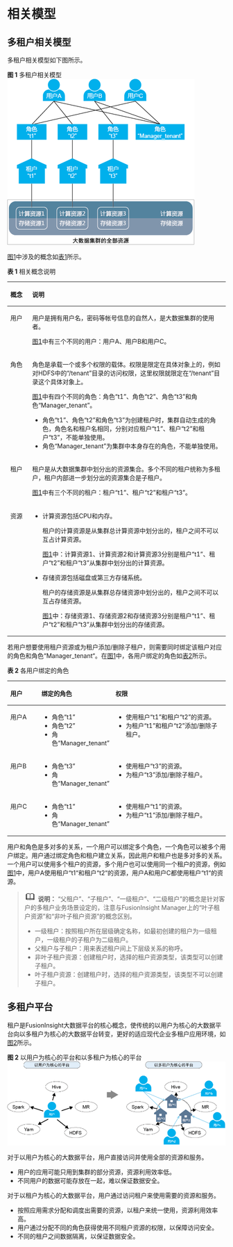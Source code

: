 # 相关模型<a name="admin_guide_000092"></a>

## 多租户相关模型<a name="zh-cn_topic_0263899470_sd971c353bb2f463987ca2be470d80dad"></a>

多租户相关模型如下图所示。

**图 1**  多租户相关模型<a name="zh-cn_topic_0263899470_f486ae0dbdc8a4d6285e9d6e8ac5cbde0"></a>  
![](figures/多租户相关模型.png "多租户相关模型")

[图1](#zh-cn_topic_0263899470_f486ae0dbdc8a4d6285e9d6e8ac5cbde0)中涉及的概念如[表1](#zh-cn_topic_0263899470_t8493e085f6bc470eb314c82866f86756)所示。

**表 1**  相关概念说明

<a name="zh-cn_topic_0263899470_t8493e085f6bc470eb314c82866f86756"></a>
<table><thead align="left"><tr id="zh-cn_topic_0263899470_rb9782b0653c3414ab874f7513133ebf3"><th class="cellrowborder" valign="top" width="10%" id="mcps1.2.3.1.1"><p id="zh-cn_topic_0263899470_a66f10f4223394b79ba668bdbaf9c81c0"><a name="zh-cn_topic_0263899470_a66f10f4223394b79ba668bdbaf9c81c0"></a><a name="zh-cn_topic_0263899470_a66f10f4223394b79ba668bdbaf9c81c0"></a>概念</p>
</th>
<th class="cellrowborder" valign="top" width="90%" id="mcps1.2.3.1.2"><p id="zh-cn_topic_0263899470_a21d09339df8b4f058c41bd9efc0c2abe"><a name="zh-cn_topic_0263899470_a21d09339df8b4f058c41bd9efc0c2abe"></a><a name="zh-cn_topic_0263899470_a21d09339df8b4f058c41bd9efc0c2abe"></a>说明</p>
</th>
</tr>
</thead>
<tbody><tr id="zh-cn_topic_0263899470_r8dde87adc1ad4ec7ac8652f67fb26d56"><td class="cellrowborder" valign="top" width="10%" headers="mcps1.2.3.1.1 "><p id="zh-cn_topic_0263899470_a1f2ec10fa6554d4e8d1c222409f9874e"><a name="zh-cn_topic_0263899470_a1f2ec10fa6554d4e8d1c222409f9874e"></a><a name="zh-cn_topic_0263899470_a1f2ec10fa6554d4e8d1c222409f9874e"></a>用户</p>
</td>
<td class="cellrowborder" valign="top" width="90%" headers="mcps1.2.3.1.2 "><p id="zh-cn_topic_0263899470_a5fd7e9f9a0a54dfd9fa71e6073efe8d7"><a name="zh-cn_topic_0263899470_a5fd7e9f9a0a54dfd9fa71e6073efe8d7"></a><a name="zh-cn_topic_0263899470_a5fd7e9f9a0a54dfd9fa71e6073efe8d7"></a>用户是拥有用户名，密码等帐号信息的自然人，是大数据集群的使用者。</p>
<p id="zh-cn_topic_0263899470_a52679018f4c34a529f5aa6eb7bacdc6a"><a name="zh-cn_topic_0263899470_a52679018f4c34a529f5aa6eb7bacdc6a"></a><a name="zh-cn_topic_0263899470_a52679018f4c34a529f5aa6eb7bacdc6a"></a><a href="#zh-cn_topic_0263899470_f486ae0dbdc8a4d6285e9d6e8ac5cbde0">图1</a>中有三个不同的用户：用户A、用户B和用户C。</p>
</td>
</tr>
<tr id="zh-cn_topic_0263899470_r1bc23fd575e04058b4622f02c40d6208"><td class="cellrowborder" valign="top" width="10%" headers="mcps1.2.3.1.1 "><p id="zh-cn_topic_0263899470_ada12e44e1ed246cd97cdbe8eec37ca92"><a name="zh-cn_topic_0263899470_ada12e44e1ed246cd97cdbe8eec37ca92"></a><a name="zh-cn_topic_0263899470_ada12e44e1ed246cd97cdbe8eec37ca92"></a>角色</p>
</td>
<td class="cellrowborder" valign="top" width="90%" headers="mcps1.2.3.1.2 "><p id="zh-cn_topic_0263899470_aa0648303a99e4af881e134b67eb2c393"><a name="zh-cn_topic_0263899470_aa0648303a99e4af881e134b67eb2c393"></a><a name="zh-cn_topic_0263899470_aa0648303a99e4af881e134b67eb2c393"></a>角色是承载一个或多个权限的载体。权限是限定在具体对象上的，例如对HDFS中的“/tenant”目录的访问权限，这里权限就限定在“/tenant”目录这个具体对象上。</p>
<p id="zh-cn_topic_0263899470_a6f52ffbfc2ff491ea294da514eef6e7f"><a name="zh-cn_topic_0263899470_a6f52ffbfc2ff491ea294da514eef6e7f"></a><a name="zh-cn_topic_0263899470_a6f52ffbfc2ff491ea294da514eef6e7f"></a><a href="#zh-cn_topic_0263899470_f486ae0dbdc8a4d6285e9d6e8ac5cbde0">图1</a>中有四个不同的角色：角色<span class="parmname" id="zh-cn_topic_0263899470_p586ba1bee8e6407db553409dd908334e"><a name="zh-cn_topic_0263899470_p586ba1bee8e6407db553409dd908334e"></a><a name="zh-cn_topic_0263899470_p586ba1bee8e6407db553409dd908334e"></a>“t1”</span>、角色<span class="parmname" id="zh-cn_topic_0263899470_pf82ba0d2a7e543dab8dc70cb940c6d49"><a name="zh-cn_topic_0263899470_pf82ba0d2a7e543dab8dc70cb940c6d49"></a><a name="zh-cn_topic_0263899470_pf82ba0d2a7e543dab8dc70cb940c6d49"></a>“t2”</span>、角色<span class="parmname" id="zh-cn_topic_0263899470_p06028346460e406aaf54d6a3e0635314"><a name="zh-cn_topic_0263899470_p06028346460e406aaf54d6a3e0635314"></a><a name="zh-cn_topic_0263899470_p06028346460e406aaf54d6a3e0635314"></a>“t3”</span>和角色<span class="parmname" id="zh-cn_topic_0263899470_p75ed1ae1060e4da8a68f6d5a31435992"><a name="zh-cn_topic_0263899470_p75ed1ae1060e4da8a68f6d5a31435992"></a><a name="zh-cn_topic_0263899470_p75ed1ae1060e4da8a68f6d5a31435992"></a>“Manager_tenant”</span>。</p>
<a name="zh-cn_topic_0263899470_u48fcff351ffd46f3854012a0f27cc3f4"></a><a name="zh-cn_topic_0263899470_u48fcff351ffd46f3854012a0f27cc3f4"></a><ul id="zh-cn_topic_0263899470_u48fcff351ffd46f3854012a0f27cc3f4"><li>角色<span class="parmname" id="zh-cn_topic_0263899470_pf737ab1ce16e4f288c7f331b0f9c0f80"><a name="zh-cn_topic_0263899470_pf737ab1ce16e4f288c7f331b0f9c0f80"></a><a name="zh-cn_topic_0263899470_pf737ab1ce16e4f288c7f331b0f9c0f80"></a>“t1”</span>、角色<span class="parmname" id="zh-cn_topic_0263899470_p3c0e2e536dd34461ae28d19831de40de"><a name="zh-cn_topic_0263899470_p3c0e2e536dd34461ae28d19831de40de"></a><a name="zh-cn_topic_0263899470_p3c0e2e536dd34461ae28d19831de40de"></a>“t2”</span>和角色<span class="parmname" id="zh-cn_topic_0263899470_p2c7b21eab51a4842820048ab5141c787"><a name="zh-cn_topic_0263899470_p2c7b21eab51a4842820048ab5141c787"></a><a name="zh-cn_topic_0263899470_p2c7b21eab51a4842820048ab5141c787"></a>“t3”</span>为创建租户时，集群自动生成的角色，角色名和租户名相同，分别对应租户<span class="parmname" id="zh-cn_topic_0263899470_p533fc414f851466c88b01f39f86dc5f2"><a name="zh-cn_topic_0263899470_p533fc414f851466c88b01f39f86dc5f2"></a><a name="zh-cn_topic_0263899470_p533fc414f851466c88b01f39f86dc5f2"></a>“t1”</span>、租户<span class="parmname" id="zh-cn_topic_0263899470_pf08b418ebee542bd9215259b1d5758dc"><a name="zh-cn_topic_0263899470_pf08b418ebee542bd9215259b1d5758dc"></a><a name="zh-cn_topic_0263899470_pf08b418ebee542bd9215259b1d5758dc"></a>“t2”</span>和租户<span class="parmname" id="zh-cn_topic_0263899470_p25f30a6e64324af28f15a582d220d065"><a name="zh-cn_topic_0263899470_p25f30a6e64324af28f15a582d220d065"></a><a name="zh-cn_topic_0263899470_p25f30a6e64324af28f15a582d220d065"></a>“t3”</span>，不能单独使用。</li><li>角色<span class="parmname" id="zh-cn_topic_0263899470_p47f3cc7ab7294da8b5b7242263f1cbb8"><a name="zh-cn_topic_0263899470_p47f3cc7ab7294da8b5b7242263f1cbb8"></a><a name="zh-cn_topic_0263899470_p47f3cc7ab7294da8b5b7242263f1cbb8"></a>“Manager_tenant”</span>为集群中本身存在的角色，不能单独使用。</li></ul>
</td>
</tr>
<tr id="zh-cn_topic_0263899470_rf513e59ba73945dd83c9ee5b11bf598a"><td class="cellrowborder" valign="top" width="10%" headers="mcps1.2.3.1.1 "><p id="zh-cn_topic_0263899470_a392adcbc4b4d41789fbfd063591f1f71"><a name="zh-cn_topic_0263899470_a392adcbc4b4d41789fbfd063591f1f71"></a><a name="zh-cn_topic_0263899470_a392adcbc4b4d41789fbfd063591f1f71"></a>租户</p>
</td>
<td class="cellrowborder" valign="top" width="90%" headers="mcps1.2.3.1.2 "><p id="zh-cn_topic_0263899470_aa0d6605bfe10407ca28317eb6153fb15"><a name="zh-cn_topic_0263899470_aa0d6605bfe10407ca28317eb6153fb15"></a><a name="zh-cn_topic_0263899470_aa0d6605bfe10407ca28317eb6153fb15"></a>租户是从大数据集群中划分出的资源集合。多个不同的租户统称为多租户，租户内部进一步划分出的资源集合是子租户。</p>
<p id="zh-cn_topic_0263899470_zh-cn_topic_0041699829_p21007185511"><a name="zh-cn_topic_0263899470_zh-cn_topic_0041699829_p21007185511"></a><a name="zh-cn_topic_0263899470_zh-cn_topic_0041699829_p21007185511"></a><a href="#zh-cn_topic_0263899470_f486ae0dbdc8a4d6285e9d6e8ac5cbde0">图1</a>中有三个不同的租户：租户<span class="parmname" id="zh-cn_topic_0263899470_p1fa38ff100e745b1b82e91dc86b1e5bc"><a name="zh-cn_topic_0263899470_p1fa38ff100e745b1b82e91dc86b1e5bc"></a><a name="zh-cn_topic_0263899470_p1fa38ff100e745b1b82e91dc86b1e5bc"></a>“t1”</span>、租户<span class="parmname" id="zh-cn_topic_0263899470_pbfd87640d8c04cfb8ba24c5418d8eed6"><a name="zh-cn_topic_0263899470_pbfd87640d8c04cfb8ba24c5418d8eed6"></a><a name="zh-cn_topic_0263899470_pbfd87640d8c04cfb8ba24c5418d8eed6"></a>“t2”</span>和租户<span class="parmname" id="zh-cn_topic_0263899470_p6866d0e58902434a8fc8a5ad65bd72b3"><a name="zh-cn_topic_0263899470_p6866d0e58902434a8fc8a5ad65bd72b3"></a><a name="zh-cn_topic_0263899470_p6866d0e58902434a8fc8a5ad65bd72b3"></a>“t3”</span>。</p>
</td>
</tr>
<tr id="zh-cn_topic_0263899470_r7831f83fca8f412da944400871a53502"><td class="cellrowborder" valign="top" width="10%" headers="mcps1.2.3.1.1 "><p id="zh-cn_topic_0263899470_a795fcc19162f48468446e7f11ffa3174"><a name="zh-cn_topic_0263899470_a795fcc19162f48468446e7f11ffa3174"></a><a name="zh-cn_topic_0263899470_a795fcc19162f48468446e7f11ffa3174"></a>资源</p>
</td>
<td class="cellrowborder" valign="top" width="90%" headers="mcps1.2.3.1.2 "><a name="zh-cn_topic_0263899470_u7fc693502d7843d0807104a738cb6491"></a><a name="zh-cn_topic_0263899470_u7fc693502d7843d0807104a738cb6491"></a><ul id="zh-cn_topic_0263899470_u7fc693502d7843d0807104a738cb6491"><li>计算资源包括CPU和内存。<p id="zh-cn_topic_0263899470_afb045f6167be44ed9c1ed2059bb42e66"><a name="zh-cn_topic_0263899470_afb045f6167be44ed9c1ed2059bb42e66"></a><a name="zh-cn_topic_0263899470_afb045f6167be44ed9c1ed2059bb42e66"></a>租户的计算资源是从集群总计算资源中划分出的，租户之间不可以互占计算资源。</p>
<p id="zh-cn_topic_0263899470_a8c5df62601614567aa0b38d22ad1fcf1"><a name="zh-cn_topic_0263899470_a8c5df62601614567aa0b38d22ad1fcf1"></a><a name="zh-cn_topic_0263899470_a8c5df62601614567aa0b38d22ad1fcf1"></a><a href="#zh-cn_topic_0263899470_f486ae0dbdc8a4d6285e9d6e8ac5cbde0">图1</a>中：计算资源1、计算资源2和计算资源3分别是租户<span class="parmname" id="zh-cn_topic_0263899470_pb41653f63ae7486092c4d1a0d99e64f6"><a name="zh-cn_topic_0263899470_pb41653f63ae7486092c4d1a0d99e64f6"></a><a name="zh-cn_topic_0263899470_pb41653f63ae7486092c4d1a0d99e64f6"></a>“t1”</span>、租户<span class="parmname" id="zh-cn_topic_0263899470_pa53bacae7c4b4be2b37d4c832564ca29"><a name="zh-cn_topic_0263899470_pa53bacae7c4b4be2b37d4c832564ca29"></a><a name="zh-cn_topic_0263899470_pa53bacae7c4b4be2b37d4c832564ca29"></a>“t2”</span>和租户<span class="parmname" id="zh-cn_topic_0263899470_p52eb7f6ca8064f0ea9f318ab4702fe76"><a name="zh-cn_topic_0263899470_p52eb7f6ca8064f0ea9f318ab4702fe76"></a><a name="zh-cn_topic_0263899470_p52eb7f6ca8064f0ea9f318ab4702fe76"></a>“t3”</span>从集群中划分出的计算资源。</p>
</li><li>存储资源包括磁盘或第三方存储系统。<p id="zh-cn_topic_0263899470_aac9b3a6e8ff24a5f9a565300ff525095"><a name="zh-cn_topic_0263899470_aac9b3a6e8ff24a5f9a565300ff525095"></a><a name="zh-cn_topic_0263899470_aac9b3a6e8ff24a5f9a565300ff525095"></a>租户的存储资源是从集群总存储资源中划分出的，租户之间不可以互占存储资源。</p>
<p id="zh-cn_topic_0263899470_a55af15064f694e62a853308b20043f18"><a name="zh-cn_topic_0263899470_a55af15064f694e62a853308b20043f18"></a><a name="zh-cn_topic_0263899470_a55af15064f694e62a853308b20043f18"></a><a href="#zh-cn_topic_0263899470_f486ae0dbdc8a4d6285e9d6e8ac5cbde0">图1</a>中：存储资源1、存储资源2和存储资源3分别是租户<span class="parmname" id="zh-cn_topic_0263899470_pc89499bdf09e4716bd174f67a35822a2"><a name="zh-cn_topic_0263899470_pc89499bdf09e4716bd174f67a35822a2"></a><a name="zh-cn_topic_0263899470_pc89499bdf09e4716bd174f67a35822a2"></a>“t1”</span>、租户<span class="parmname" id="zh-cn_topic_0263899470_p285597b987144693bdf2abc0c7a82f0b"><a name="zh-cn_topic_0263899470_p285597b987144693bdf2abc0c7a82f0b"></a><a name="zh-cn_topic_0263899470_p285597b987144693bdf2abc0c7a82f0b"></a>“t2”</span>和租户<span class="parmname" id="zh-cn_topic_0263899470_p9b37020c667a40d5b94676d027518063"><a name="zh-cn_topic_0263899470_p9b37020c667a40d5b94676d027518063"></a><a name="zh-cn_topic_0263899470_p9b37020c667a40d5b94676d027518063"></a>“t3”</span>从集群中划分出的存储资源。</p>
</li></ul>
</td>
</tr>
</tbody>
</table>

若用户想要使用租户资源或为租户添加/删除子租户，则需要同时绑定该租户对应的角色和角色“Manager\_tenant“。在[图1](#zh-cn_topic_0263899470_f486ae0dbdc8a4d6285e9d6e8ac5cbde0)中，各用户绑定的角色如[表2](#zh-cn_topic_0263899470_tc4dc7a31593b48ab9ea2b09ea1bfc64d)所示。

**表 2**  各用户绑定的角色

<a name="zh-cn_topic_0263899470_tc4dc7a31593b48ab9ea2b09ea1bfc64d"></a>
<table><thead align="left"><tr id="zh-cn_topic_0263899470_rb1f22c27e6bb4d3bb9b36fdd319c1ecd"><th class="cellrowborder" valign="top" width="14.510000000000002%" id="mcps1.2.4.1.1"><p id="zh-cn_topic_0263899470_a2b42123e49b94948a6fdf38359c51f27"><a name="zh-cn_topic_0263899470_a2b42123e49b94948a6fdf38359c51f27"></a><a name="zh-cn_topic_0263899470_a2b42123e49b94948a6fdf38359c51f27"></a>用户</p>
</th>
<th class="cellrowborder" valign="top" width="32.800000000000004%" id="mcps1.2.4.1.2"><p id="zh-cn_topic_0263899470_a49f820445afc4ee7bd3a9a73bb24fd33"><a name="zh-cn_topic_0263899470_a49f820445afc4ee7bd3a9a73bb24fd33"></a><a name="zh-cn_topic_0263899470_a49f820445afc4ee7bd3a9a73bb24fd33"></a>绑定的角色</p>
</th>
<th class="cellrowborder" valign="top" width="52.690000000000005%" id="mcps1.2.4.1.3"><p id="zh-cn_topic_0263899470_a41aed2e7653c4b1f8302cd09ee764a3e"><a name="zh-cn_topic_0263899470_a41aed2e7653c4b1f8302cd09ee764a3e"></a><a name="zh-cn_topic_0263899470_a41aed2e7653c4b1f8302cd09ee764a3e"></a>权限</p>
</th>
</tr>
</thead>
<tbody><tr id="zh-cn_topic_0263899470_r5a1218cacc4142c091bf127994830d28"><td class="cellrowborder" valign="top" width="14.510000000000002%" headers="mcps1.2.4.1.1 "><p id="zh-cn_topic_0263899470_a163cccfc155045a8a34cf68d85fc1aae"><a name="zh-cn_topic_0263899470_a163cccfc155045a8a34cf68d85fc1aae"></a><a name="zh-cn_topic_0263899470_a163cccfc155045a8a34cf68d85fc1aae"></a>用户A</p>
</td>
<td class="cellrowborder" valign="top" width="32.800000000000004%" headers="mcps1.2.4.1.2 "><a name="zh-cn_topic_0263899470_uf42aee74ce5441e0b508114dce0c1e7b"></a><a name="zh-cn_topic_0263899470_uf42aee74ce5441e0b508114dce0c1e7b"></a><ul id="zh-cn_topic_0263899470_uf42aee74ce5441e0b508114dce0c1e7b"><li>角色<span class="parmname" id="zh-cn_topic_0263899470_p610e32b0bee54be89c8461056d8e1e39"><a name="zh-cn_topic_0263899470_p610e32b0bee54be89c8461056d8e1e39"></a><a name="zh-cn_topic_0263899470_p610e32b0bee54be89c8461056d8e1e39"></a>“t1”</span></li><li>角色<span class="parmname" id="zh-cn_topic_0263899470_pccb299b8eded4cbcb351cd8cac75e885"><a name="zh-cn_topic_0263899470_pccb299b8eded4cbcb351cd8cac75e885"></a><a name="zh-cn_topic_0263899470_pccb299b8eded4cbcb351cd8cac75e885"></a>“t2”</span></li><li>角色<span class="parmname" id="zh-cn_topic_0263899470_p51dddce1c1f1479abca9c09f82aec6a6"><a name="zh-cn_topic_0263899470_p51dddce1c1f1479abca9c09f82aec6a6"></a><a name="zh-cn_topic_0263899470_p51dddce1c1f1479abca9c09f82aec6a6"></a>“Manager_tenant”</span></li></ul>
</td>
<td class="cellrowborder" valign="top" width="52.690000000000005%" headers="mcps1.2.4.1.3 "><a name="zh-cn_topic_0263899470_u3f210e8de7774aba91b83725c075ce07"></a><a name="zh-cn_topic_0263899470_u3f210e8de7774aba91b83725c075ce07"></a><ul id="zh-cn_topic_0263899470_u3f210e8de7774aba91b83725c075ce07"><li>使用租户<span class="parmname" id="zh-cn_topic_0263899470_pc884a480617747cfbef85795d2a3a111"><a name="zh-cn_topic_0263899470_pc884a480617747cfbef85795d2a3a111"></a><a name="zh-cn_topic_0263899470_pc884a480617747cfbef85795d2a3a111"></a>“t1”</span>和租户<span class="parmname" id="zh-cn_topic_0263899470_pf2e6ed036db84cc4bfbdc23b39017315"><a name="zh-cn_topic_0263899470_pf2e6ed036db84cc4bfbdc23b39017315"></a><a name="zh-cn_topic_0263899470_pf2e6ed036db84cc4bfbdc23b39017315"></a>“t2”</span>的资源。</li><li>为租户<span class="parmname" id="zh-cn_topic_0263899470_p4503bad1f538400db2069647cc7d0299"><a name="zh-cn_topic_0263899470_p4503bad1f538400db2069647cc7d0299"></a><a name="zh-cn_topic_0263899470_p4503bad1f538400db2069647cc7d0299"></a>“t1”</span>和租户<span class="parmname" id="zh-cn_topic_0263899470_p786d2301c78b4a31868ea6606ed03623"><a name="zh-cn_topic_0263899470_p786d2301c78b4a31868ea6606ed03623"></a><a name="zh-cn_topic_0263899470_p786d2301c78b4a31868ea6606ed03623"></a>“t2”</span>添加/删除子租户。</li></ul>
</td>
</tr>
<tr id="zh-cn_topic_0263899470_r6377cb3842b34693be71a110309ab6f7"><td class="cellrowborder" valign="top" width="14.510000000000002%" headers="mcps1.2.4.1.1 "><p id="zh-cn_topic_0263899470_a3649edeb86ce46dc9040c6a466888bb4"><a name="zh-cn_topic_0263899470_a3649edeb86ce46dc9040c6a466888bb4"></a><a name="zh-cn_topic_0263899470_a3649edeb86ce46dc9040c6a466888bb4"></a>用户B</p>
</td>
<td class="cellrowborder" valign="top" width="32.800000000000004%" headers="mcps1.2.4.1.2 "><a name="zh-cn_topic_0263899470_u0094bc28fb6d497dbbf14d72e41e4ad9"></a><a name="zh-cn_topic_0263899470_u0094bc28fb6d497dbbf14d72e41e4ad9"></a><ul id="zh-cn_topic_0263899470_u0094bc28fb6d497dbbf14d72e41e4ad9"><li>角色<span class="parmname" id="zh-cn_topic_0263899470_p453ed2bf2e0a433585e8049e2037a771"><a name="zh-cn_topic_0263899470_p453ed2bf2e0a433585e8049e2037a771"></a><a name="zh-cn_topic_0263899470_p453ed2bf2e0a433585e8049e2037a771"></a>“t3”</span></li><li>角色<span class="parmname" id="zh-cn_topic_0263899470_pb98dbc715e294949927ec3bdc178c7af"><a name="zh-cn_topic_0263899470_pb98dbc715e294949927ec3bdc178c7af"></a><a name="zh-cn_topic_0263899470_pb98dbc715e294949927ec3bdc178c7af"></a>“Manager_tenant”</span></li></ul>
</td>
<td class="cellrowborder" valign="top" width="52.690000000000005%" headers="mcps1.2.4.1.3 "><a name="zh-cn_topic_0263899470_u0c86c329eabd487d82424b99c8b07551"></a><a name="zh-cn_topic_0263899470_u0c86c329eabd487d82424b99c8b07551"></a><ul id="zh-cn_topic_0263899470_u0c86c329eabd487d82424b99c8b07551"><li>使用租户<span class="parmname" id="zh-cn_topic_0263899470_p0575230d9bde492e9c720781f3bebf58"><a name="zh-cn_topic_0263899470_p0575230d9bde492e9c720781f3bebf58"></a><a name="zh-cn_topic_0263899470_p0575230d9bde492e9c720781f3bebf58"></a>“t3”</span>的资源。</li><li>为租户<span class="parmname" id="zh-cn_topic_0263899470_pf1e9bb566a3b4471ba98d504400ebcf7"><a name="zh-cn_topic_0263899470_pf1e9bb566a3b4471ba98d504400ebcf7"></a><a name="zh-cn_topic_0263899470_pf1e9bb566a3b4471ba98d504400ebcf7"></a>“t3”</span>添加/删除子租户。</li></ul>
</td>
</tr>
<tr id="zh-cn_topic_0263899470_r1bbbb11361234fc5bd4490a246a20510"><td class="cellrowborder" valign="top" width="14.510000000000002%" headers="mcps1.2.4.1.1 "><p id="zh-cn_topic_0263899470_zh-cn_topic_0041699829_p525013123058"><a name="zh-cn_topic_0263899470_zh-cn_topic_0041699829_p525013123058"></a><a name="zh-cn_topic_0263899470_zh-cn_topic_0041699829_p525013123058"></a>用户C</p>
</td>
<td class="cellrowborder" valign="top" width="32.800000000000004%" headers="mcps1.2.4.1.2 "><a name="zh-cn_topic_0263899470_uebe1817600364e1590cec06eabf9b93e"></a><a name="zh-cn_topic_0263899470_uebe1817600364e1590cec06eabf9b93e"></a><ul id="zh-cn_topic_0263899470_uebe1817600364e1590cec06eabf9b93e"><li>角色<span class="parmname" id="zh-cn_topic_0263899470_p08a29391b4f5466c8282df802296868b"><a name="zh-cn_topic_0263899470_p08a29391b4f5466c8282df802296868b"></a><a name="zh-cn_topic_0263899470_p08a29391b4f5466c8282df802296868b"></a>“t1”</span></li><li>角色<span class="parmname" id="zh-cn_topic_0263899470_pae6ac11fed734fedb19746867c535aae"><a name="zh-cn_topic_0263899470_pae6ac11fed734fedb19746867c535aae"></a><a name="zh-cn_topic_0263899470_pae6ac11fed734fedb19746867c535aae"></a>“Manager_tenant”</span></li></ul>
</td>
<td class="cellrowborder" valign="top" width="52.690000000000005%" headers="mcps1.2.4.1.3 "><a name="zh-cn_topic_0263899470_u6732e87b76234e09b2657f785407c00d"></a><a name="zh-cn_topic_0263899470_u6732e87b76234e09b2657f785407c00d"></a><ul id="zh-cn_topic_0263899470_u6732e87b76234e09b2657f785407c00d"><li>使用租户<span class="parmname" id="zh-cn_topic_0263899470_p699229c3b8da4659bc8119d72c5acddb"><a name="zh-cn_topic_0263899470_p699229c3b8da4659bc8119d72c5acddb"></a><a name="zh-cn_topic_0263899470_p699229c3b8da4659bc8119d72c5acddb"></a>“t1”</span>的资源。</li><li>为租户<span class="parmname" id="zh-cn_topic_0263899470_p06f73dc670344bd2adfa56f2f9dfe3aa"><a name="zh-cn_topic_0263899470_p06f73dc670344bd2adfa56f2f9dfe3aa"></a><a name="zh-cn_topic_0263899470_p06f73dc670344bd2adfa56f2f9dfe3aa"></a>“t1”</span>添加/删除子租户。</li></ul>
</td>
</tr>
</tbody>
</table>

用户和角色是多对多的关系，一个用户可以绑定多个角色，一个角色可以被多个用户绑定。用户通过绑定角色和租户建立关系，因此用户和租户也是多对多的关系。一个用户可以使用多个租户的资源，多个用户也可以使用同一个租户的资源，例如[图1](#zh-cn_topic_0263899470_f486ae0dbdc8a4d6285e9d6e8ac5cbde0)中，用户A使用租户“t1“和租户“t2“的资源，用户A和用户C都使用租户“t1“的资源。

>![](public_sys-resources/icon-note.gif) **说明：** 
>“父租户”、“子租户”、“一级租户”、“二级租户”的概念是针对客户的多租户业务场景设定的，注意与FusionInsight Manager上的“叶子租户资源”和“非叶子租户资源”的概念区别。
>-   一级租户：按照租户所在层级确定名称，如最初创建的租户为一级租户，一级租户的子租户为二级租户。
>-   父租户与子租户：用来表述租户间上下层级关系的称呼。
>-   非叶子租户资源：创建租户时，选择的租户资源类型，该类型可以创建子租户。
>-   叶子租户资源：创建租户时，选择的租户资源类型，该类型不可以创建子租户。

## 多租户平台<a name="zh-cn_topic_0263899470_sfcfcf736b81f4c8c95a62ebcd4c6dd2a"></a>

租户是FusionInsight大数据平台的核心概念，使传统的以用户为核心的大数据平台向以多租户为核心的大数据平台转变，更好的适应现代企业多租户应用环境，如[图2](#zh-cn_topic_0263899470_f0b6aaf15c16f487fa23a1a04eb45754f)所示。

**图 2**  以用户为核心的平台和以多租户为核心的平台<a name="zh-cn_topic_0263899470_f0b6aaf15c16f487fa23a1a04eb45754f"></a>  
![](figures/以用户为核心的平台和以多租户为核心的平台.png "以用户为核心的平台和以多租户为核心的平台")

对于以用户为核心的大数据平台，用户直接访问并使用全部的资源和服务。

-   用户的应用可能只用到集群的部分资源，资源利用效率低。
-   不同用户的数据可能存放在一起，难以保证数据安全。

对于以租户为核心的大数据平台，用户通过访问租户来使用需要的资源和服务。

-   按照应用需求分配和调度出需要的资源，以租户来统一使用，资源利用效率高。
-   用户通过分配不同的角色获得使用不同租户资源的权限，以保障访问安全。
-   不同的租户之间数据隔离，以保证数据安全。

